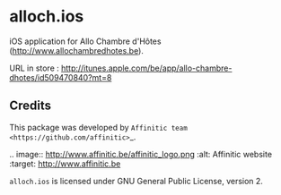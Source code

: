alloch.ios
==========

iOS application for Allo Chambre d'Hôtes (http://www.allochambredhotes.be).

URL in store : http://itunes.apple.com/be/app/allo-chambre-dhotes/id509470840?mt=8


Credits
-------

This package was developed by `Affinitic team <https://github.com/affinitic>`_.

.. image:: http://www.affinitic.be/affinitic_logo.png
   :alt: Affinitic website
   :target: http://www.affinitic.be

``alloch.ios`` is licensed under GNU General Public License, version 2.

